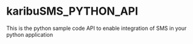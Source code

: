 # karibuSMS_PYTHON_API
This is the python sample code API to enable integration of SMS in your python application
